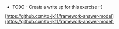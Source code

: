 * TODO - Create a write up for this exercise :-)

[https://github.com/to-jk11/framework-answer-model](https://github.com/to-jk11/framework-answer-model)
